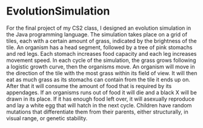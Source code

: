 # EvolutionSimulation
For the final project of my CS2 class, I designed an evolution simulation in the Java programming language. 
The simulation takes place on a grid of tiles, each with a certain amount of grass, indicated by the brightness of the tile. 
An organism has a head segment, followed by a tree of pink stomachs and red legs.
Each stomach increases food capacity and each leg increases movement speed.
In each cycle of the simulation, the grass grows following a logistic growth curve, then the organisms move.
An organism will move in the direction of the tile with the most grass within its field of view.
It will then eat as much grass as its stomachs can contain from the tile it ends up on.
After that it will consume the amount of food that is required by its appendages.
If an organisms runs out of food it will die and a black X will be drawn in its place.
If it has enough food left over, it will asexually reproduce and lay a white egg that will hatch in the next cycle.
Children have random mutations that differentiate them from their parents, either structurally, in visual range, or genetic stability.

